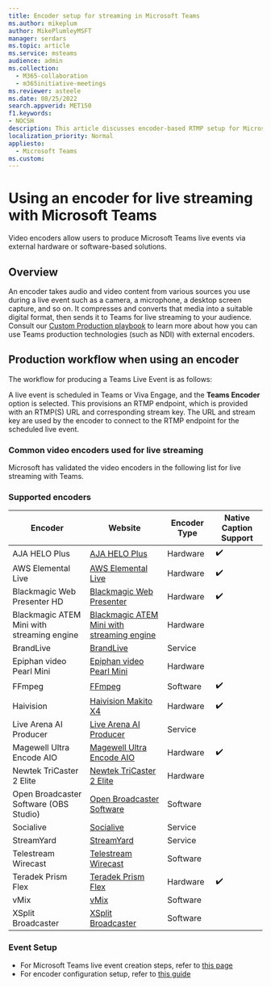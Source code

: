 ```yaml
---
title: Encoder setup for streaming in Microsoft Teams
ms.author: mikeplum
author: MikePlumleyMSFT
manager: serdars
ms.topic: article
ms.service: msteams
audience: admin
ms.collection: 
  - M365-collaboration
  - m365initiative-meetings
ms.reviewer: asteele
ms.date: 08/25/2022
search.appverid: MET150
f1.keywords:
- NOCSH
description: This article discusses encoder-based RTMP setup for Microsoft Teams streaming events.
localization_priority: Normal
appliesto: 
  - Microsoft Teams
ms.custom:
---
```


# Using an encoder for live streaming with Microsoft Teams

Video encoders allow users to produce Microsoft Teams live events via external hardware or software-based solutions.

## Overview

An encoder takes audio and video content from various sources you use during a live event such as a camera, a microphone, a desktop screen capture, and so on. It compresses and converts that media into a suitable digital format, then sends it to Teams for live streaming to your audience. Consult our [Custom Production playbook](https://aka.ms/CustomProductionVEP) to learn more about how you can use Teams production technologies (such as NDI) with external encoders.

## Production workflow when using an encoder

The workflow for producing a Teams Live Event is as follows:

A live event is scheduled in Teams or Viva Engage, and the **Teams Encoder** option is selected. This provisions an RTMP endpoint, which is provided with an RTMP(S) URL and corresponding stream key. The URL and stream key are used by the encoder to connect to the RTMP endpoint for the scheduled live event.

### Common video encoders used for live streaming

Microsoft has validated the video encoders in the following list for live streaming with Teams. 

### Supported encoders

|Encoder                                |Website  |Encoder Type|Native Caption Support|
|---------------------------------------|---------|---------|---------|
|AJA HELO Plus                          |[AJA HELO Plus](https://www.aja.com/products/helo-plus) |Hardware|✔️|
|AWS Elemental Live                     |[AWS Elemental Live](https://aws.amazon.com/elemental-live/) |Hardware|✔️|
|Blackmagic Web Presenter HD            |[Blackmagic Web Presenter](https://www.blackmagicdesign.com/products/blackmagicwebpresenter) |Hardware|✔️|
|Blackmagic ATEM Mini with streaming engine               |[Blackmagic ATEM Mini with streaming engine](https://www.blackmagicdesign.com/products/atemmini) |Hardware||
|BrandLive                              |[BrandLive](https://www.brandlive.com/) |Service||
|Epiphan video Pearl Mini               |[Epiphan video Pearl Mini](https://www.epiphan.com/products/pearl-mini/) |Hardware||
|FFmpeg                                 |[FFmpeg](https://ffmpeg.org/) |Software|✔️|
|Haivision                              |[Haivision Makito X4](https://www.haivision.com/microsoft/stream) |Hardware|✔️|
|Live Arena AI Producer                 |[Live Arena AI Producer](https://www.livearena.com/) |Service||
|Magewell Ultra Encode AIO              |[Magewell Ultra Encode AIO](https://www.magewell.com/ultra-encode-aio) |Hardware|✔️|
|Newtek TriCaster 2 Elite               |[Newtek TriCaster 2 Elite](https://www.vizrt.com/products/tricaster/tricaster-2-elite/) |Hardware||
|Open Broadcaster Software (OBS Studio) |[Open Broadcaster Software](https://obsproject.com/) |Software||
|Socialive                              |[Socialive](https://socialive.us/) |Service||
|StreamYard                             |[StreamYard](https://streamyard.com/) |Service||
|Telestream Wirecast                    |[Telestream Wirecast](https://www.telestream.net/wirecast/overview.htm) |Software||
|Teradek Prism Flex                     |[Teradek Prism Flex](https://teradek.com/pages/prism) |Hardware|✔️|
|vMix                                   |[vMix](https://www.vmix.com/) |Software||
|XSplit Broadcaster                     |[XSplit Broadcaster](https://www.xsplit.com/) |Software||

### Event Setup

- For Microsoft Teams live event creation steps, refer to [this page](/microsoftteams/teams-stream-create-event) 
- For encoder configuration setup, refer to [this guide](/microsoftteams/teams-encoder-configuration)







